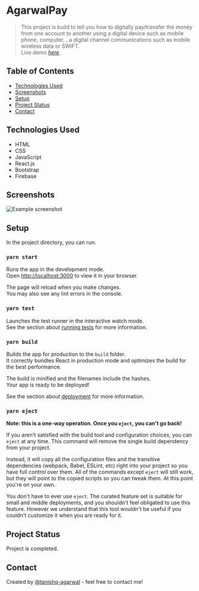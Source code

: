 # AgarwalPay
> This project is build to tell you how to digitally pay/transfer the money from one account to another using a digital device such as mobile phone, computer, , a digital channel communications such as mobile wireless data or SWIFT.<br>
> Live demo [_here_](https://agarwalpay-6ef46.web.app/). 

## Table of Contents
* [Technologies Used](#technologies-used)
* [Screenshots](#screenshots)
* [Setup](#setup)
* [Project Status](#project-status)
* [Contact](#contact)

## Technologies Used
- HTML
- CSS
- JavaScript
- React.js
- Bootstrap
- Firebase

## Screenshots
![Example screenshot](./public/images/Screenshot.png)


## Setup

In the project directory, you can run:

### `yarn start`

Runs the app in the development mode.\
Open [http://localhost:3000](http://localhost:3000) to view it in your browser.

The page will reload when you make changes.\
You may also see any lint errors in the console.

### `yarn test`

Launches the test runner in the interactive watch mode.\
See the section about [running tests](https://facebook.github.io/create-react-app/docs/running-tests) for more information.

### `yarn build`

Builds the app for production to the `build` folder.\
It correctly bundles React in production mode and optimizes the build for the best performance.

The build is minified and the filenames include the hashes.\
Your app is ready to be deployed!

See the section about [deployment](https://facebook.github.io/create-react-app/docs/deployment) for more information.

### `yarn eject`

**Note: this is a one-way operation. Once you `eject`, you can't go back!**

If you aren't satisfied with the build tool and configuration choices, you can `eject` at any time. This command will remove the single build dependency from your project.

Instead, it will copy all the configuration files and the transitive dependencies (webpack, Babel, ESLint, etc) right into your project so you have full control over them. All of the commands except `eject` will still work, but they will point to the copied scripts so you can tweak them. At this point you're on your own.

You don't have to ever use `eject`. The curated feature set is suitable for small and middle deployments, and you shouldn't feel obligated to use this feature. However we understand that this tool wouldn't be useful if you couldn't customize it when you are ready for it.


## Project Status

Project is completed.

## Contact
Created by [@tanishq-agarwal](https://github.com/tanishq-agarwal) - feel free to contact me!
